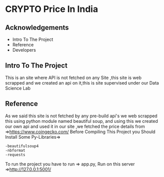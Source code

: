 
# CRYPTO Price In India



## Acknowledgements

 - Intro To The Project
 - Reference
 - Developers


## Intro To The Project

This is an site where API is not fetched on any Site ,this site is web scrapped and we created an api on it,this is site supervised under our Data Science Lab


## Reference
  As we said this site is not fetched by any pre-build api's 
  we web scrapped this using python module named beautiful soup,
  and using this we created our own api and used it in our site
  ,we fetched the price details from 
  =>https://www.coingecko.com/
  Before Compiling This Project you Should Install Some Py-Libraries=>
    
    -beautifulsoup4 
    -nbformat
    -requests
To run the project you have to run => app.py,
Run on this server =>http://127.0.0.1:5001/
